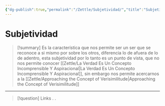 ```yaml
---
{"dg-publish":true,"permalink":"/Zettle/Subjetividad/","title":"Subjetividad","updated":"2023-12-30T18:06:37.357-05:00"}
---
```



# Subjetividad

> [!summary] 
> Es la característica que nos permite ser un ser que se reconoce a si mismo por sobre los otros, diferencia lo de afuera de lo de adentro, esta subjetividad por lo tanto es un punto de vista, que no nos permite conocer [[Zettle/La Verdad Es Un Concepto Incomprensible Y Aspiracional\|La Verdad Es Un Concepto Incomprensible Y Aspiracional]], sin embargo nos permite acercarnos a la [[Zettle/Approaching the Concept of Verisimilitude\|Approaching the Concept of Verisimilitude]]

- - - 
> [!question] Links
> .
> .

